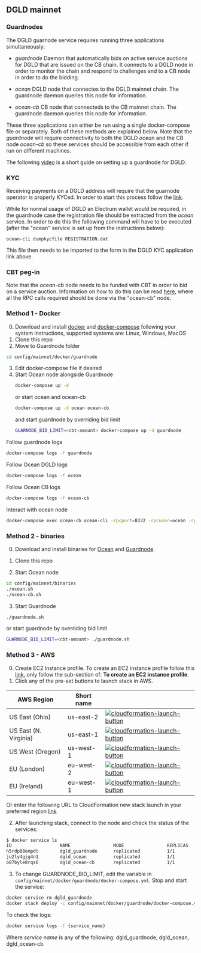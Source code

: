 ## DGLD mainnet

### Guardnodes

The DGLD guarnode service requires running three applications simultaneously:

- *guardnode*
    Daemon that automatically bids on active service auctions for DGLD that are issued on the CB chain. It connects to a DGLD node in order to monitor the chain and respond to challenges and to a CB node in order to do the bidding.

- *ocean*
    DGLD node that connectes to the DGLD mainnet chain. The guardnode daemon queries this node for information.

- *ocean-cb*
    CB node that connecteds to the CB mainnet chain. The guardnode daemon queries this node for information.

These three applications can either be run using a single docker-compose file or separately. Both of these methods are explained below. Note that the *guardnode* will require connectivity to both the DGLD *ocean* and the CB node *ocean-cb* so these services should be accessible from each other if run on different machines.

The following [video](https://www.youtube.com/watch?v=dWZwnl0IBe4) is a short guide on setting up a guardnode for DGLD.

### KYC

Receiving payments on a DGLD address will require that the guarnode operator is properly KYCed. In order to start this process follow the [link](https://dgld.ch/wallet-id).

While for normal usage of DGLD an Electrum wallet would be required, in the guardnode case the registration file should be extracted from the *ocean* service. In order to do this the following command will have to be executed (after the "ocean" service is set up from the instructions below):

`ocean-cli dumpkycfile REGISTRATION.dat`

This file then needs to be imported to the form in the DGLD KYC application link above.

### CBT peg-in

Note that the *ocean-cb* node needs to be funded with CBT in order to bid on a service auction. Information on how to do this can be read [here](https://commerceblock.readthedocs.io/en/latest/twowp/index.html), where all the RPC calls required should be done via the "ocean-cb" node.

### Method 1 - Docker

0. Download and install [docker](https://docs.docker.com/install/) and [docker-compose](https://docs.docker.com/compose/install/) following your system instructions, supported systems are: Linux, Windows, MacOS
1. Clone this repo
2. Move to Guardnode folder
```bash
cd config/mainnet/docker/guardnode
```
3. Edit docker-compose file if desired
4. Start Ocean node alongside Guardnode
    ```bash
    docker-compose up -d
    ```
    or start ocean and ocean-cb
    ```bash
    docker-compose up -d ocean ocean-cb
    ```
    and start guardnode by overriding bid limit
    ```bash
    GUARNODE_BID_LIMIT=<cbt-amount> docker-compose up -d guardnode
    ```

Follow guardnode logs
```bash
docker-compose logs -f guardnode
```

Follow Ocean DGLD logs
```bash
docker-compose logs -f ocean
```

Follow Ocean CB logs
```bash
docker-compose logs -f ocean-cb
```

Interact with ocean node
```bash
docker-compose exec ocean-cb ocean-cli -rpcport=8332 -rpcuser=ocean -rpcpassword=oceanpass claimethpegin
```

### Method 2 - binaries

0. Download and install binaries for [Ocean](https://github.com/commerceblock/ocean/releases) and [Guardnode](https://github.com/commerceblock/guardnode/releases).

1. Clone this repo
2. Start Ocean node
```bash
cd config/mainnet/binaries
./ocean.sh
./ocean-cb.sh
```
3. Start Guardnode
```bash
./guardnode.sh
```
or start guardnode by overriding bid limit
```bash
GUARNODE_BID_LIMIT=<cbt-amount> ./guardnode.sh
```

### Method 3 - AWS

0. Create EC2 Instance profile. To create an EC2 instance profile follow this [link](https://docs.aws.amazon.com/blockchain-templates/latest/developerguide/blockchain-template-getting-started-prerequisites.html#blockchain-templates-iam-roles), only follow the sub-section of: **To create an EC2 instance profile**.
1. Click any of the pre-set buttons to launch stack in AWS.

| AWS Region | Short name | |
| -- | -- | -- |
| US East (Ohio) | us-east-2 | [![cloudformation-launch-button](https://s3.amazonaws.com/cloudformation-examples/cloudformation-launch-stack.png)](https://console.aws.amazon.com/cloudformation/home?region=us-east-2#/stacks/new?stackName=Ocean&templateURL=https://s3.eu-west-2.amazonaws.com/cb-awsocs/dgld/ocean-network.template.yaml) |
| US East (N. Virginia) | us-east-1 | [![cloudformation-launch-button](https://s3.amazonaws.com/cloudformation-examples/cloudformation-launch-stack.png)](https://console.aws.amazon.com/cloudformation/home?region=us-east-1#/stacks/new?stackName=Ocean&templateURL=https://s3.eu-west-2.amazonaws.com/cb-awsocs/dgld/ocean-network.template.yaml) |
| US West (Oregon) | us-west-1 | [![cloudformation-launch-button](https://s3.amazonaws.com/cloudformation-examples/cloudformation-launch-stack.png)](https://console.aws.amazon.com/cloudformation/home?region=us-west-1#/stacks/new?stackName=Ocean&templateURL=https://s3.eu-west-2.amazonaws.com/cb-awsocs/dgld/ocean-network.template.yaml) |
| EU (London) | eu-west-2 | [![cloudformation-launch-button](https://s3.amazonaws.com/cloudformation-examples/cloudformation-launch-stack.png)](https://console.aws.amazon.com/cloudformation/home?region=eu-west-2#/stacks/new?stackName=Ocean&templateURL=https://s3.eu-west-2.amazonaws.com/cb-awsocs/dgld/ocean-network.template.yaml) |
| EU (Ireland) | eu-west-1 | [![cloudformation-launch-button](https://s3.amazonaws.com/cloudformation-examples/cloudformation-launch-stack.png)](https://console.aws.amazon.com/cloudformation/home?region=eu-west-1#/stacks/new?stackName=Ocean&templateURL=https://s3.eu-west-2.amazonaws.com/cb-awsocs/dgld/ocean-network.template.yaml) |


Or enter the following URL to CloudFormation new stack launch in your preferred region [link](https://s3.eu-west-2.amazonaws.com/cb-awsocs/dgld/ocean-network.template.yaml)

2. After launching stack, connect to the node and check the status of the services:
```bash
$ docker service ls
ID                  NAME                MODE                REPLICAS            IMAGE                            PORTS
h5rdp88empdt        dgld_guardnode      replicated          1/1                 commerceblock/guardnode:latest   
ju2ly4gjg4n1        dgld_ocean          replicated          1/1                 commerceblock/ocean:ef16ab2e6    *:8443->8443/tcp
o87byle8rqs6        dgld_ocean-cb       replicated          1/1                 commerceblock/ocean:ef16ab2e6    *:8332->8332/tcp
```
3. To change GUARDNODE_BID_LIMIT, edit the variable in ```config/mainnet/docker/guardnode/docker-compose.yml```. Stop and start the service:
```bash
docker service rm dgld_guardnode
docker stack deploy -c config/mainnet/docker/guardnode/docker-compose.yml dgld
```
To check the logs:
```bash
docker service logs -f {service_name}
```
Where *service name* is any of the following: dgld_guardnode, dgld_ocean, dgld_ocean-cb
